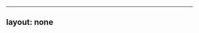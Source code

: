---
layout: none
-----

<RedoclyAPIBlock src="/firefly-services/docs/photoshop_createActionJson.json" width="600px" disableSidebar hideTryItPanel />
